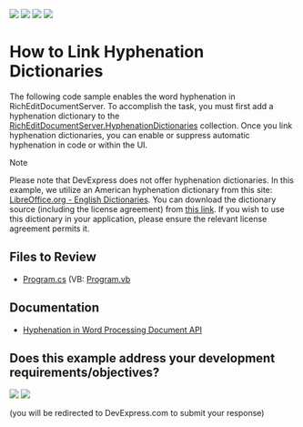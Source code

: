 <!-- default badges list -->
![](https://img.shields.io/endpoint?url=https://codecentral.devexpress.com/api/v1/VersionRange/939971199/24.2.1%2B)
[![](https://img.shields.io/badge/Open_in_DevExpress_Support_Center-FF7200?style=flat-square&logo=DevExpress&logoColor=white)](https://supportcenter.devexpress.com/ticket/details/T1279838)
[![](https://img.shields.io/badge/📖_How_to_use_DevExpress_Examples-e9f6fc?style=flat-square)](https://docs.devexpress.com/GeneralInformation/403183)
[![](https://img.shields.io/badge/💬_Leave_Feedback-feecdd?style=flat-square)](#does-this-example-address-your-development-requirementsobjectives)
<!-- default badges end -->

# How to Link Hyphenation Dictionaries

The following code sample enables the word hyphenation in RichEditDocumentServer. To accomplish the task, you must first add a hyphenation dictionary to the [RichEditDocumentServer.HyphenationDictionaries](https://docs.devexpress.com/OfficeFileAPI/DevExpress.XtraRichEdit.RichEditDocumentServer.HyphenationDictionaries) collection. Once you link hyphenation dictionaries, you can enable or suppress automatic hyphenation in code or within the UI.

> [!note]
> Please note that DevExpress does not offer hyphenation dictionaries. In this example, we utilize an American hyphenation dictionary from this site: [LibreOffice.org - English Dictionaries][1]. You can download the dictionary source (including the license agreement) from [this link][2]. If you wish to use this dictionary in your application, please ensure the relevant license agreement permits it.


## Files to Review

* [Program.cs](./CS/Program.cs) (VB: [Program.vb](./VB/Program.vb)

## Documentation

* [Hyphenation in Word Processing Document API](https://docs.devexpress.com/OfficeFileAPI/401149/word-processing-document-api/hyphenation?p=netframework)

[1]: https://extensions.libreoffice.org/en/extensions/show/english-dictionaries
[2]: https://extensions.libreoffice.org/assets/downloads/41/dict-en-20210101.oxt
<!-- feedback -->
## Does this example address your development requirements/objectives?

[<img src="https://www.devexpress.com/support/examples/i/yes-button.svg"/>](https://www.devexpress.com/support/examples/survey.xml?utm_source=github&utm_campaign=word-document-api-link-hyphenation-dictionaries&~~~was_helpful=yes) [<img src="https://www.devexpress.com/support/examples/i/no-button.svg"/>](https://www.devexpress.com/support/examples/survey.xml?utm_source=github&utm_campaign=word-document-api-link-hyphenation-dictionaries&~~~was_helpful=no)

(you will be redirected to DevExpress.com to submit your response)
<!-- feedback end -->
